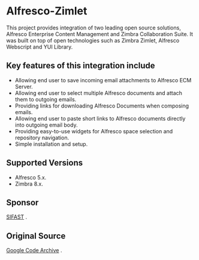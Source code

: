 Alfresco-Zimlet
===============

This project provides integration of two leading open source solutions, Alfresco Enterprise Content Management and Zimbra Collaboration Suite. It was built on top of open technologies such as Zimbra Zimlet, Alfresco Webscript and YUI Library.

Key features of this integration include
-----------------------------------------
 
 - Allowing end user to save incoming email attachments to Alfresco ECM Server.
 - Allowing end user to select multiple Alfresco documents and attach them to outgoing emails.
 - Providing links for downloading Alfresco Documents when composing emails.
 - Allowing end user to paste short links to Alfresco documents directly into outgoing email body.
 - Providing easy-to-use widgets for Alfresco space selection and repository navigation.
 - Simple installation and setup.
 
 Supported Versions
 ------------------
 - Alfresco 5.x. 
 - Zimbra 8.x.
  
 Sponsor
 ------------------
 [SIFAST][2] .
 
 Original Source
 ---------------
 [Google Code Archive][1] .
 
 
 [1]:  https://code.google.com/archive/p/alfresco-zimlet/
 [2]:  http://www.sifast.com/soci%C3%A9t%C3%A9/Tunisie-Sfax
